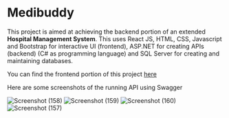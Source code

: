 # Medibuddy
This project is aimed at achieving the backend portion of an extended **Hospital Management System**. This uses React JS, HTML, CSS, Javascript and Bootstrap for interactive UI (frontend), ASP.NET for creating APIs (backend) (C# as programming language) and SQL Server for creating and maintaining databases.

You can find the frontend portion of this project [here](https://github.com/Suresh-Mante/MedibuddyUI)

Here are some screenshots of the running API using Swagger

![Screenshot (158)](https://user-images.githubusercontent.com/48681987/199454362-02ed5ea6-0490-4a2f-b381-ce657d88f1e8.png)
![Screenshot (159)](https://user-images.githubusercontent.com/48681987/199454370-025552c6-5c25-4412-8ba4-48d5a6dd0d19.png)
![Screenshot (160)](https://user-images.githubusercontent.com/48681987/199454372-1436aa01-790a-47f4-95ae-990200a1a08e.png)
![Screenshot (157)](https://user-images.githubusercontent.com/48681987/199454380-1321f3e2-8b49-4aa2-aeca-312a18b2e3b2.png)
